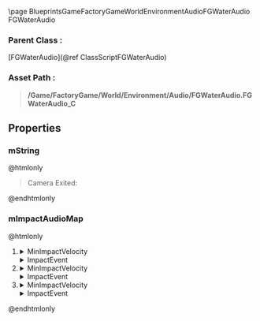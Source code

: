 \page BlueprintsGameFactoryGameWorldEnvironmentAudioFGWaterAudio FGWaterAudio
### Parent Class :
[FGWaterAudio](@ref ClassScriptFGWaterAudio)
### Asset Path :
<b><blockquote>/Game/FactoryGame/World/Environment/Audio/FGWaterAudio.FGWaterAudio_C</blockquote></b>
## Properties

### mString
@htmlonly
<blockquote>Camera Exited:</blockquote>
@endhtmlonly

### mImpactAudioMap
@htmlonly
<ol>
<li>
<details>
 <summary>MinImpactVelocity</summary>
<blockquote>4000</blockquote>
</details>
<details>
 <summary>ImpactEvent</summary>
<details>
 <summary>$AssetPath</summary>
<b><a href="_blueprints_game_factory_game_character_player_audio_s_b__character_essentials_swim_play__p__swim__water__impact__light.html"><blockquote>Play_P_Swim_Water_Impact_Light</blockquote></a></b>
</details>
</details>
</li>
<li>
<details>
 <summary>MinImpactVelocity</summary>
<blockquote>100000000</blockquote>
</details>
<details>
 <summary>ImpactEvent</summary>
<details>
 <summary>$AssetPath</summary>
<b><a href="_blueprints_game_factory_game_character_player_audio_s_b__character_essentials_swim_play__p__swim__water__impact__medium.html"><blockquote>Play_P_Swim_Water_Impact_Medium</blockquote></a></b>
</details>
</details>
</li>
<li>
<details>
 <summary>MinImpactVelocity</summary>
<blockquote>9999999827968</blockquote>
</details>
<details>
 <summary>ImpactEvent</summary>
<details>
 <summary>$AssetPath</summary>
<b><a href="_blueprints_game_factory_game_character_player_audio_s_b__character_essentials_swim_play__p__swim__water__impact__heavy.html"><blockquote>Play_P_Swim_Water_Impact_Heavy</blockquote></a></b>
</details>
</details>
</li>
</ol>
@endhtmlonly

